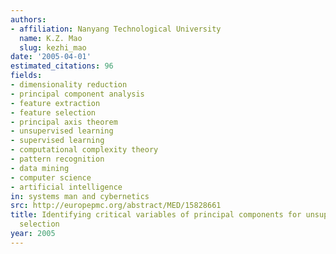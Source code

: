 ```yaml
---
authors:
- affiliation: Nanyang Technological University
  name: K.Z. Mao
  slug: kezhi_mao
date: '2005-04-01'
estimated_citations: 96
fields:
- dimensionality reduction
- principal component analysis
- feature extraction
- feature selection
- principal axis theorem
- unsupervised learning
- supervised learning
- computational complexity theory
- pattern recognition
- data mining
- computer science
- artificial intelligence
in: systems man and cybernetics
src: http://europepmc.org/abstract/MED/15828661
title: Identifying critical variables of principal components for unsupervised feature
  selection
year: 2005
---
```

